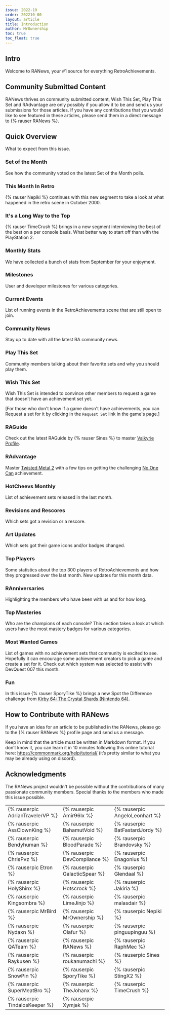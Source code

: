 ```yaml
---
issue: 2022-10
order: 202210-00
layout: article
title: Introduction
author: MrOwnership
toc: true
toc_float: true
---
```


## Intro
Welcome to RANews, your #1 source for everything RetroAchievements.

## Community Submitted Content
RANews thrives on community submitted content, Wish This Set, Play This Set and RAdvantage are only possibly if you allow it to be and send us your submissions for those articles. If you have any contributions that you would like to see featured in these articles, please send them in a direct message to {% rauser RANews %}.


## Quick Overview
What to expect from this issue.


### Set of the Month
See how the community voted on the latest Set of the Month polls.


### This Month In Retro
{% rauser Nepiki %} continues with this new segment to take a look at what happened in the retro scene in October 2000.


### It's a Long Way to the Top
{% rauser TimeCrush %} brings in a new segment interviewing the best of the best on a per console basis. What better way to start off than with the PlayStation 2.


### Monthly Stats
We have collected a bunch of stats from September for your enjoyment.


### Milestones
User and developer milestones for various categories.


### Current Events
List of running events in the RetroAchievements scene that are still open to join.


### Community News
Stay up to date with all the latest RA community news.


### Play This Set
Community members talking about their favorite sets and why you should play them.


### Wish This Set
Wish This Set is intended to convince other members to request a game that doesn’t have an achievement set yet.

[For those who don't know if a game doesn't have achievements, you can Request a set for it by clicking in the `Request Set` link in the game's page.]


### RAGuide
Check out the latest RAGuide by {% rauser Sines %} to master [Valkyrie Profile](https://retroachievements.org/game/11249).


### RAdvantage
Master [Twisted Metal 2](https://retroachievements.org/game/11298) with a few tips on getting the challenging [No One Can](https://retroachievements.org/game/90621) achievement.


### HotCheevs Monthly
List of achievement sets released in the last month.


### Revisions and Rescores
Which sets got a revision or a rescore.


### Art Updates
Which sets got their game icons and/or badges changed.


### Top Players
Some statistics about the top 300 players of RetroAchievements and how they progressed over the last month. New updates for this month data.


### RAnniversaries
Highlighting the members who have been with us and for how long.


### Top Masteries
Who are the champions of each console? This section takes a look at which users have the most mastery badges for various categories.


### Most Wanted Games
List of games with no achievement sets that community is excited to see. Hopefully it can encourage some achievement creators to pick a game and create a set for it. Check out which system was selected to assist with DevQuest 007 this month.


### Fun
In this issue {% rauser SporyTike %} brings a new Spot the Difference challenge from [Kirby 64: The Crystal Shards (Nintendo 64)](https://retroachievements.org/game/10246).


## How to Contribute with RANews
If you have an idea for an article to be published in the RANews, please go to the {% rauser RANews %} profile page and send us a message.

Keep in mind that the article must be written in Markdown format. If you don’t know it, you can learn it in 10 minutes following this online tutorial here: <https://commonmark.org/help/tutorial/> (it’s pretty similar to what you may be already using on discord).


## Acknowledgments
The RANews project wouldn't be possible without the contributions of many passionate community members. Special thanks to the members who made this issue possible.

|                                  |                               |                                 |
| -------------------------------- | ----------------------------- | ------------------------------- |
| {% rauserpic AdrianTravelerVP %} | {% rauserpic Amir96lx %}      | {% rauserpic AngeloLeonhart %}  |
| {% rauserpic AssClownKing %}     | {% rauserpic BahamutVoid %}   | {% rauserpic BatFastardJordy %} |
| {% rauserpic Bendyhuman %}       | {% rauserpic BloodParade %}   | {% rauserpic Brandovsky %}      |
| {% rauserpic ChrisPvz %}         | {% rauserpic DevCompliance %} | {% rauserpic Enagonius %}       |
| {% rauserpic Etron %}            | {% rauserpic GalacticSpear %} | {% rauserpic Glendaal %}        |
| {% rauserpic HolyShinx %}        | {% rauserpic Hotscrock %}     | {% rauserpic Jakiria %}         |
| {% rauserpic Kingsombra %}       | {% rauserpic LimeJinjo %}     | {% rauserpic malasdair %}       |
| {% rauserpic MrBird %}           | {% rauserpic MrOwnership %}   | {% rauserpic Nepiki %}          |
| {% rauserpic Nydaxn %}           | {% rauserpic Olafur %}        | {% rauserpic pinguupinguu %}    |
| {% rauserpic QATeam %}           | {% rauserpic RANews %}        | {% rauserpic RaphMec %}         |
| {% rauserpic Raykusen %}         | {% rauserpic roukanumachi %}  | {% rauserpic Sines %}           |
| {% rauserpic SnowPin %}          | {% rauserpic SporyTike %}     | {% rauserpic StingX2 %}         |
| {% rauserpic SuperMeatBro %}     | {% rauserpic TheJohanx %}     | {% rauserpic TimeCrush %}       |
| {% rauserpic TindalosKeeper %}   | {% rauserpic Xymjak %}        |                                 |
